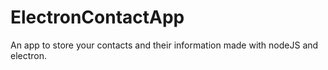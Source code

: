 # ElectronContactApp
An app to store your contacts and their information made with nodeJS and electron.
